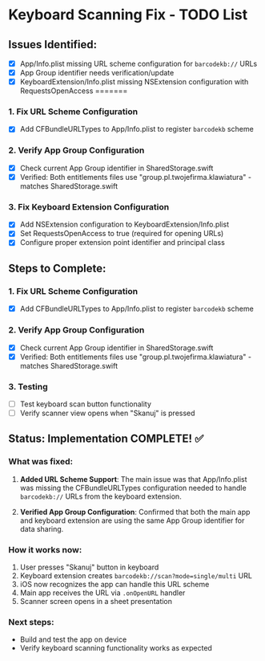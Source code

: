 # Keyboard Scanning Fix - TODO List

## Issues Identified:
- [x] App/Info.plist missing URL scheme configuration for `barcodekb://` URLs
- [x] App Group identifier needs verification/update
- [x] KeyboardExtension/Info.plist missing NSExtension configuration with RequestsOpenAccess
=======
### 1. Fix URL Scheme Configuration
- [x] Add CFBundleURLTypes to App/Info.plist to register `barcodekb` scheme

### 2. Verify App Group Configuration  
- [x] Check current App Group identifier in SharedStorage.swift
- [x] Verified: Both entitlements files use "group.pl.twojefirma.klawiatura" - matches SharedStorage.swift

### 3. Fix Keyboard Extension Configuration
- [x] Add NSExtension configuration to KeyboardExtension/Info.plist
- [x] Set RequestsOpenAccess to true (required for opening URLs)
- [x] Configure proper extension point identifier and principal class

## Steps to Complete:

### 1. Fix URL Scheme Configuration
- [x] Add CFBundleURLTypes to App/Info.plist to register `barcodekb` scheme

### 2. Verify App Group Configuration  
- [x] Check current App Group identifier in SharedStorage.swift
- [x] Verified: Both entitlements files use "group.pl.twojefirma.klawiatura" - matches SharedStorage.swift

### 3. Testing
- [ ] Test keyboard scan button functionality
- [ ] Verify scanner view opens when "Skanuj" is pressed

## Status: Implementation COMPLETE! ✅

### What was fixed:
1. **Added URL Scheme Support**: The main issue was that App/Info.plist was missing the CFBundleURLTypes configuration needed to handle `barcodekb://` URLs from the keyboard extension.

2. **Verified App Group Configuration**: Confirmed that both the main app and keyboard extension are using the same App Group identifier for data sharing.

### How it works now:
1. User presses "Skanuj" button in keyboard
2. Keyboard extension creates `barcodekb://scan?mode=single/multi` URL
3. iOS now recognizes the app can handle this URL scheme
4. Main app receives the URL via `.onOpenURL` handler
5. Scanner screen opens in a sheet presentation

### Next steps:
- Build and test the app on device
- Verify keyboard scanning functionality works as expected
